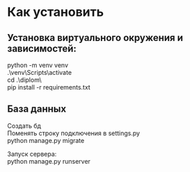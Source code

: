 # Как установить

## Установка виртуального окружения и зависимостей:  
python -m venv venv  
.\venv\Scripts\activate  
cd .\diplom\  
pip install -r requirements.txt

## База данных  
Создать бд  
Поменять строку подключения в settings.py  
python manage.py migrate  

Запуск сервера:  
python manage.py runserver  
